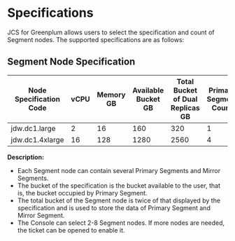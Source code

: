 # Specifications

JCS for Greenplum allows users to select the specification and count of Segment nodes. The supported specifications are as follows:

## Segment Node Specification

| Node Specification Code    | vCPU | Memory GB | Available Bucket GB | Total Bucket of Dual Replicas GB | Primary Segment Count | Node Count |
| --------------- | ---- | ------ | -------------- | ------------------ | ------------------- | -------- |
| jdw.dc1.large   | 2    | 16     | 160            | 320                | 1                   | 2-16      |
| jdw.dc1.4xlarge | 16   | 128    | 1280           | 2560               | 4                   | 2-16      |

**Description:**

- Each Segment node can contain several Primary Segments and Mirror Segments.
- The bucket of the specification is the bucket available to the user, that is, the bucket occupied by Primary Segment.
- The total bucket of the Segment node is twice of that displayed by the specification and is used to store the data of Primary Segment and Mirror Segment.
- The Console can select 2-8 Segment nodes. If more nodes are needed, the ticket can be opened to enable it.

